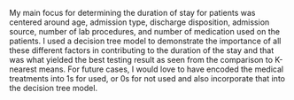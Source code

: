 My main focus for determining the duration of stay for patients was centered around age, admission type, discharge disposition, admission source, number of lab procedures, and number of medication used on the patients. I used a decision tree model to demonstrate the importance of all these different factors in contributing to the duration of the stay and that was what yielded the best testing result as seen from the comparison to K-nearest means. For future cases, I would love to have encoded the medical treatments into 1s for used, or 0s for not used and also incorporate that into the decision tree model.